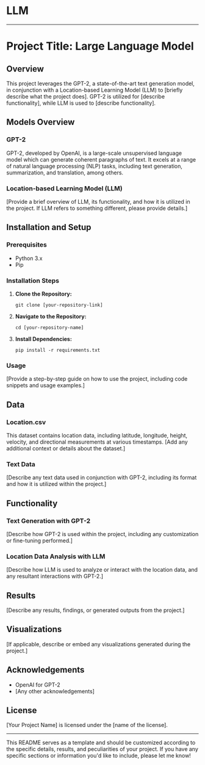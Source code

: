 # LLM


---

# Project Title: Large Language Model

## Overview

This project leverages the GPT-2, a state-of-the-art text generation model, in conjunction with a Location-based Learning Model (LLM) to [briefly describe what the project does]. GPT-2 is utilized for [describe functionality], while LLM is used to [describe functionality].

## Models Overview

### GPT-2

GPT-2, developed by OpenAI, is a large-scale unsupervised language model which can generate coherent paragraphs of text. It excels at a range of natural language processing (NLP) tasks, including text generation, summarization, and translation, among others.

### Location-based Learning Model (LLM)

[Provide a brief overview of LLM, its functionality, and how it is utilized in the project. If LLM refers to something different, please provide details.]

## Installation and Setup

### Prerequisites

- Python 3.x
- Pip

### Installation Steps

1. **Clone the Repository:**
   ```
   git clone [your-repository-link]
   ```
2. **Navigate to the Repository:**
   ```
   cd [your-repository-name]
   ```
3. **Install Dependencies:**
   ```
   pip install -r requirements.txt
   ```
   
### Usage

[Provide a step-by-step guide on how to use the project, including code snippets and usage examples.]

## Data

### Location.csv

This dataset contains location data, including latitude, longitude, height, velocity, and directional measurements at various timestamps. [Add any additional context or details about the dataset.]

### Text Data

[Describe any text data used in conjunction with GPT-2, including its format and how it is utilized within the project.]

## Functionality

### Text Generation with GPT-2

[Describe how GPT-2 is used within the project, including any customization or fine-tuning performed.]

### Location Data Analysis with LLM

[Describe how LLM is used to analyze or interact with the location data, and any resultant interactions with GPT-2.]

## Results

[Describe any results, findings, or generated outputs from the project.]

## Visualizations

[If applicable, describe or embed any visualizations generated during the project.]

## Acknowledgements

- OpenAI for GPT-2
- [Any other acknowledgements]

## License

[Your Project Name] is licensed under the [name of the license].

---

This README serves as a template and should be customized according to the specific details, results, and peculiarities of your project. If you have any specific sections or information you'd like to include, please let me know!
